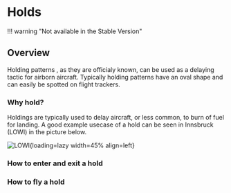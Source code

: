 # Holds

!!! warning "Not available in the Stable Version"

## Overview

Holding patterns , as they are officialy known, can be used as a delaying tactic for airborn aircraft. Typically holding patterns have an oval shape and can easily be spotted on flight trackers. 

### Why hold?
Holdings are typically used to delay aircraft, or less common, to burn of fuel for landing.
A good example usecase of a hold can be seen in Innsbruck (LOWI) in the picture below.


![LOWI](../assets/advanced-guides/holds/LOWI.png "LOWI"){loading=lazy width=45% align=left}


### How to enter and exit a hold


### How to fly a hold


